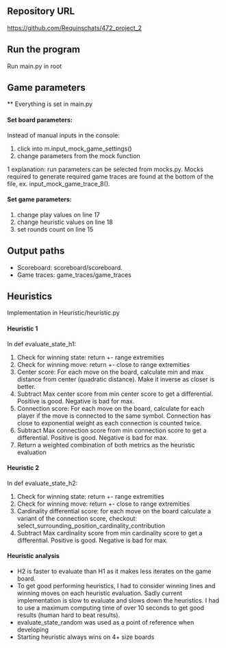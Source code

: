 ## Repository URL

https://github.com/Requinschats/472_project_2

## Run the program

Run main.py in root

## Game parameters

** Everything is set in main.py

#### Set board parameters:

Instead of manual inputs in the console:

1. click into m.input_mock_game_settings()
2. change parameters from the mock function

1 explanation: run parameters can be selected from mocks.py. Mocks required to generate required game traces are found
at the bottom of the file, ex. input_mock_game_trace_8().

#### Set game parameters:

1. change play values on line 17
2. change heuristic values on line 18
3. set rounds count on line 15

## Output paths

- Scoreboard: scoreboard/scoreboard.
- Game traces: game_traces/game_traces

## Heuristics

Implementation in Heuristic/heuristic.py

#### Heuristic 1

In def evaluate_state_h1:

1. Check for winning state: return +- range extremities
2. Check for winning move: return +- close to range extremities
3. Center score: For each move on the board, calculate min and max distance from center (quadratic distance). Make it
   inverse as closer is better.
4. Subtract Max center score from min center score to get a differential. Positive is good. Negative is bad for max.
5. Connection score: For each move on the board, calculate for each player if the move is connected to the same symbol.
   Connection has close to exponential weight as each connection is counted twice.
6. Subtract Max connection score from min connection score to get a differential. Positive is good. Negative is bad for
   max.
7. Return a weighted combination of both metrics as the heuristic evaluation

#### Heuristic 2

In def evaluate_state_h2:

1. Check for winning state: return +- range extremities
2. Check for winning move: return +- close to range extremities
3. Cardinality differential score: for each move on the board calculate a variant of the connection score, checkout:
   select_surrounding_position_cardinality_contribution
4. Subtract Max cardinality score from min cardinality score to get a differential. Positive is good. Negative is bad
   for max.

#### Heuristic analysis

- H2 is faster to evaluate than H1 as it makes less iterates on the game board.
- To get good performing heuristics, I had to consider winning lines and winning moves on each heuristic evaluation.
  Sadly current implementation is slow to evaluate and slows down the heuristics. I had to use a maximum computing time
  of over 10 seconds to get good results (human hard to beat results).
- evaluate_state_random was used as a point of reference when developing
- Starting heuristic always wins on 4+ size boards
